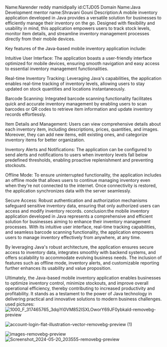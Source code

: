 Name:Narender reddy mamidipally id:CTJD05 Domain Name:Java Development mentor name:Shravani Gouni Description:A mobile inventory application developed in Java provides a versatile solution for businesses to efficiently manage their inventory on the go. Designed with flexibility and usability in mind, this application empowers users to track stock levels, monitor item details, and streamline inventory management processes directly from their mobile devices.

Key features of the Java-based mobile inventory application include:

Intuitive User Interface: The application boasts a user-friendly interface optimized for mobile devices, ensuring smooth navigation and easy access to essential inventory management functionalities.

Real-time Inventory Tracking: Leveraging Java's capabilities, the application enables real-time tracking of inventory levels, allowing users to stay updated on stock quantities and locations instantaneously.

Barcode Scanning: Integrated barcode scanning functionality facilitates quick and accurate inventory management by enabling users to scan barcodes or QR codes to retrieve item information and update inventory records effortlessly.

Item Details and Management: Users can view comprehensive details about each inventory item, including descriptions, prices, quantities, and images. Moreover, they can add new items, edit existing ones, and categorize inventory items for better organization.

Inventory Alerts and Notifications: The application can be configured to send alerts and notifications to users when inventory levels fall below predefined thresholds, enabling proactive replenishment and preventing stockouts.

Offline Mode: To ensure uninterrupted functionality, the application includes an offline mode that allows users to continue managing inventory even when they're not connected to the internet. Once connectivity is restored, the application synchronizes data with the server seamlessly.

Secure Access: Robust authentication and authorization mechanisms safeguard sensitive inventory data, ensuring that only authorized users can access and modify inventory records.
conclusion:the mobile inventory application developed in Java represents a comprehensive and efficient solution for businesses aiming to enhance their inventory management processes. With its intuitive user interface, real-time tracking capabilities, and seamless barcode scanning functionality, the application empowers users to manage inventory effectively from anywhere, at any time.

By leveraging Java's robust architecture, the application ensures secure access to inventory data, integrates smoothly with backend systems, and offers scalability to accommodate evolving business needs. The inclusion of features such as offline mode, inventory alerts, and customizable reporting further enhances its usability and value proposition.

Ultimately, the Java-based mobile inventory application enables businesses to optimize inventory control, minimize stockouts, and improve overall operational efficiency, thereby contributing to increased productivity and profitability. It stands as a testament to the power of Java technology in delivering practical and innovative solutions to modern business challenges.
used pictures:![1000_F_317465765_3dqiYi0VM852ISXLOworY69JF0ybkald-removebg-preview](https://github.com/NarenderReddi/COD-level3_task4/assets/169530334/27860d31-7855-4c5d-b0f0-fd79ec7bbf83)


![account-login-flat-illustration-vector-removebg-preview (1)](https://github.com/NarenderReddi/COD-level3_task4/assets/169530334/ff70c276-fb01-4b87-8391-6d5862f81dc6)

![images-removebg-preview](https://github.com/NarenderReddi/COD-level3_task4/assets/169530334/50d3736f-3d1a-4e2e-810d-39bff9ab3a5d)
![Screenshot_2024-05-20_203555-removebg-preview](https://github.com/NarenderReddi/COD-level3_task4/assets/169530334/eb981878-ac4a-469a-9dac-e1960c9b83a6)
